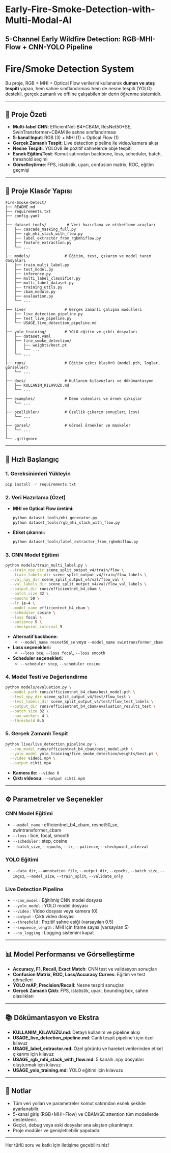 # Early-Fire-Smoke-Detection-with-Multi-Modal-AI
5-Channel Early Wildfire Detection: RGB-MHI-Flow + CNN-YOLO Pipeline
 ---

 # Fire/Smoke Detection System 

Bu proje, RGB + MHI + Optical Flow verilerini kullanarak **duman ve ateş tespiti** yapan, hem sahne sınıflandırması hem de nesne tespiti (YOLO) destekli, gerçek zamanlı ve offline çalışabilen bir derin öğrenme sistemidir.

---

## 🚩 Proje Özeti
- **Multi-label CNN**: EfficientNet-B4+CBAM, ResNet50+SE, SwinTransformer+CBAM ile sahne sınıflandırması
- **5-kanal Input**: RGB (3) + MHI (1) + Optical Flow (1)
- **Gerçek Zamanlı Tespit**: Live detection pipeline ile video/kamera akışı
- **Nesne Tespiti**: YOLOv8 ile pozitif sahnelerde obje tespiti
- **Esnek Eğitim/Test**: Komut satırından backbone, loss, scheduler, batch, threshold seçimi
- **Görselleştirme**: FPS, istatistik, uyarı, confusion matrix, ROC, eğitim geçmişi

---

## 📁 Proje Klasör Yapısı
```
Fire-Smoke-Detect/
├── README.md
├── requirements.txt
├── config.yaml
│
├── dataset_tools/         # Veri hazırlama ve etiketleme araçları
│   ├── cascade_masking_full.py
│   ├── rgb_mhi_stack_with_flow.py
│   ├── label_extractor_from_rgbmhiflow.py
│   ├── feature_extraction.py
│   └── ...
│
├── models/               # Eğitim, test, çıkarım ve model tanım dosyaları
│   ├── train_multi_label.py
│   ├── test_model.py
│   ├── inference.py
│   ├── multi_label_classifier.py
│   ├── multi_label_dataset.py
│   ├── training_utils.py
│   ├── cbam_module.py
│   ├── evaluation.py
│   └── ...
│
├── live/                 # Gerçek zamanlı çalışma modülleri
│   ├── live_detection_pipeline.py
│   ├── test_live_pipeline.py
│   └── USAGE_live_detection_pipeline.md
│
├── yolo_training/        # YOLO eğitim ve çıktı dosyaları
│   ├── dataset.yaml
│   ├── fire_smoke_detection/
│   │   ├── weights/best.pt
│   │   └── ...
│   └── ...
│
├── runs/                 # Eğitim çıktı klasörü (model.pth, loglar, görseller)
│   └── ...
│
├── docs/                 # Kullanım kılavuzları ve dökümantasyon
│   ├── KULLANIM_KILAVUZU.md
│   └── ...
│
├── examples/             # Demo videoları ve örnek çıkışlar
│   └── ...
│
├── ozellikler/           # Özellik çıkarım sonuçları (csv)
│   └── ...
│
├── gorsel/               # Görsel örnekler ve maskeler
│   └── ...
│
└── .gitignore
```

---

## 🚀 Hızlı Başlangıç

### 1. Gereksinimleri Yükleyin
```bash
pip install -r requirements.txt
```

### 2. Veri Hazırlama (Özet)
- **MHI ve Optical Flow üretimi:**
  ```bash
  python dataset_tools/mhi_generator.py
  python dataset_tools/rgb_mhi_stack_with_flow.py
  ```
- **Etiket çıkarımı:**
  ```bash
  python dataset_tools/label_extractor_from_rgbmhiflow.py
  ```

### 3. CNN Model Eğitimi
```bash
python models/train_multi_label.py \
  --train_npy_dir scene_split_output_v4/train/flow \
  --train_labels_dir scene_split_output_v4/train/flow_labels \
  --val_npy_dir scene_split_output_v4/val/flow_val \
  --val_labels_dir scene_split_output_v4/val/flow_val_labels \
  --output_dir runs/efficientnet_b4_cbam \
  --batch_size 32 \
  --epochs 50 \
  --lr 1e-4 \
  --model_name efficientnet_b4_cbam \
  --scheduler cosine \
  --loss focal \
  --patience 5 \
  --checkpoint_interval 5
```
- **Alternatif backbone:**
  - `--model_name resnet50_se` veya `--model_name swintransformer_cbam`
- **Loss seçenekleri:**
  - `--loss bce`, `--loss focal`, `--loss smooth`
- **Scheduler seçenekleri:**
  - `--scheduler step`, `--scheduler cosine`

### 4. Model Testi ve Değerlendirme
```bash
python models/evaluation.py \
  --model_path runs/efficientnet_b4_cbam/best_model.pth \
  --test_npy_dir scene_split_output_v4/test/flow_test \
  --test_labels_dir scene_split_output_v4/test/flow_test_labels \
  --output_dir runs/efficientnet_b4_cbam/evaluation_results_test \
  --batch_size 32 \
  --num_workers 4 \
  --threshold 0.5
```

### 5. Gerçek Zamanlı Tespit
```bash
python live/live_detection_pipeline.py \
  --cnn_model runs/efficientnet_b4_cbam/best_model.pth \
  --yolo_model yolo_training/fire_smoke_detection/weights/best.pt \
  --video video1.mp4 \
  --output cikti.mp4
```
- **Kamera ile:** `--video 0`
- **Çıktı videosu:** `--output cikti.mp4`

---

## ⚙️ Parametreler ve Seçenekler

### CNN Model Eğitimi
- `--model_name` : efficientnet_b4_cbam, resnet50_se, swintransformer_cbam
- `--loss` : bce, focal, smooth
- `--scheduler` : step, cosine
- `--batch_size`, `--epochs`, `--lr`, `--patience`, `--checkpoint_interval`

### YOLO Eğitimi
- `--data_dir`, `--annotation_file`, `--output_dir`, `--epochs`, `--batch_size`, `--imgsz`, `--model_size`, `--train_split`, `--validate_only`

### Live Detection Pipeline
- `--cnn_model` : Eğitilmiş CNN model dosyası
- `--yolo_model` : YOLO model dosyası
- `--video` : Video dosyası veya kamera (0)
- `--output` : Çıktı video dosyası
- `--threshold` : Pozitif sahne eşiği (varsayılan 0.5)
- `--sequence_length` : MHI için frame sayısı (varsayılan 5)
- `--no_logging` : Logging sistemini kapat

---

## 📊 Model Performansı ve Görselleştirme
- **Accuracy, F1, Recall, Exact Match**: CNN test ve validasyon sonuçları
- **Confusion Matrix, ROC, Loss/Accuracy Curves**: Eğitim ve test görselleri
- **YOLO mAP, Precision/Recall**: Nesne tespiti sonuçları
- **Gerçek Zamanlı Çıktı**: FPS, istatistik, uyarı, bounding box, sahne olasılıkları

---

## 📚 Dökümantasyon ve Ekstra
- **KULLANIM_KILAVUZU.md**: Detaylı kullanım ve pipeline akışı
- **USAGE_live_detection_pipeline.md**: Canlı tespit pipeline'ı için özel kılavuz
- **USAGE_label_extractor.md**: Özel görüntü ve hareket verilerinden etiket çıkarımı için kılavuz
- **USAGE_rgb_mhi_stack_with_flow.md**: 5 kanallı .npy dosyaları oluşturmak için kılavuz
- **USAGE_yolo_training.md**: YOLO eğitimi için kılavuzu

---

## 📝 Notlar
- Tüm veri yolları ve parametreler komut satırından esnek şekilde ayarlanabilir.
- 5-kanal giriş (RGB+MHI+Flow) ve CBAM/SE attention tüm modellerde desteklenir.
- Geçici, debug veya eski dosyalar ana akıştan çıkarılmıştır.
- Proje modüler ve genişletilebilir yapıdadır.

---

Her türlü soru ve katkı için iletişime geçebilirsiniz! 

